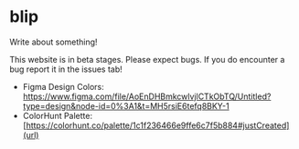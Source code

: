 # blip
Write about something!

This website is in beta stages. Please expect bugs. If you do encounter a bug report it in the issues tab!

* Figma Design Colors: https://www.figma.com/file/AoEnDHBmkcwlvjlCTkObTQ/Untitled?type=design&node-id=0%3A1&t=MH5rsiE6tefq8BKY-1
* ColorHunt Palette: [https://colorhunt.co/palette/1c1f236466e9ffe6c7f5b884#justCreated](url)
